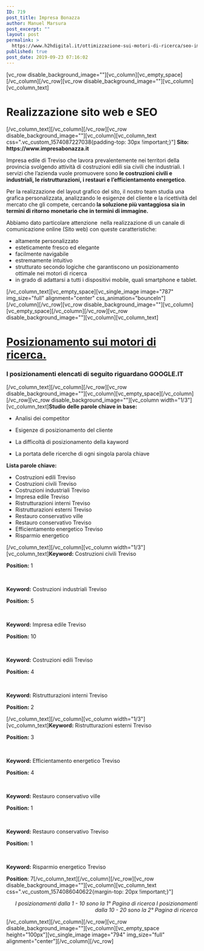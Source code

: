 ```yaml
---
ID: 719
post_title: Impresa Bonazza
author: Manuel Marsura
post_excerpt: ""
layout: post
permalink: >
  https://www.h2hdigital.it/ottimizzazione-sui-motori-di-ricerca/seo-impresa-bonazza/
published: true
post_date: 2019-09-23 07:16:02
---
```

[vc_row disable_background_image=""][vc_column][vc_empty_space][/vc_column][/vc_row][vc_row disable_background_image=""][vc_column][vc_column_text]
<h1><strong>Realizzazione sito web e SEO</strong></h1>
[/vc_column_text][/vc_column][/vc_row][vc_row disable_background_image=""][vc_column][vc_column_text css=".vc_custom_1574087227038{padding-top: 30px !important;}"]<strong>
Sito: https://www.impresabonazza.it</strong>

Impresa edile di Treviso che lavora prevalentemente nei territori della provincia svolgendo attività di costruzioni edili sia civili che industriali.
I servizi che l’azienda vuole promuovere sono <strong>le costruzioni civili e industriali, le ristrutturazioni, i restauri e l’efficientamento energetico</strong>.

Per la realizzazione del layout grafico del sito, il nostro team studia una grafica personalizzata, analizzando le esigenze del cliente e la ricettività del mercato che gli compete, cercando<strong> la soluzione più vantaggiosa sia in termini di ritorno monetario che in termini di immagine.</strong>

Abbiamo dato particolare attenzione  nella realizzazione di un canale di comunicazione online (Sito web) con queste caratteristiche:
<ul>
 	<li>altamente personalizzato</li>
 	<li>esteticamente fresco ed elegante</li>
 	<li>facilmente navigabile</li>
 	<li>estremamente intuitivo</li>
 	<li>strutturato secondo logiche che garantiscono un posizionamento ottimale nei motori di ricerca</li>
 	<li>in grado di adattarsi a tutti i dispositivi mobile, quali smartphone e tablet.</li>
</ul>
[/vc_column_text][vc_empty_space][vc_single_image image="787" img_size="full" alignment="center" css_animation="bounceIn"][/vc_column][/vc_row][vc_row disable_background_image=""][vc_column][vc_empty_space][/vc_column][/vc_row][vc_row disable_background_image=""][vc_column][vc_column_text]
<h1><a href="https://www.h2hdigital.it/posizionamento-nei-motori-di-ricerca-treviso/">Posizionamento sui motori di ricerca.</a></h1>
<h3><strong>I posizionamenti elencati di seguito riguardano GOOGLE.IT</strong></h3>
[/vc_column_text][/vc_column][/vc_row][vc_row disable_background_image=""][vc_column][vc_empty_space][/vc_column][/vc_row][vc_row disable_background_image=""][vc_column width="1/3"][vc_column_text]<strong>Studio delle parole chiave in base:</strong>

- Analisi dei competitor

- Esigenze di posizionamento del cliente

- La difficoltà di posizionamento della kayword

- La portata delle ricerche di ogni singola parola chiave

<b>Lista parole chiave:</b>
<ul>
 	<li>Costruzioni edili Treviso</li>
 	<li>Costruzioni civili Treviso</li>
 	<li>Costruzioni industriali Treviso</li>
 	<li>Impresa edile Treviso</li>
 	<li>Ristrutturazioni interni Treviso</li>
 	<li>Ristrutturazioni esterni Treviso</li>
 	<li>Restauro conservativo ville</li>
 	<li>Restauro conservativo Treviso</li>
 	<li>Efficientamento energetico Treviso</li>
 	<li>Risparmio energetico</li>
</ul>
[/vc_column_text][/vc_column][vc_column width="1/3"][vc_column_text]<strong>Keyword:</strong> Costruzioni civili Treviso

<strong>Position:</strong> 1

&nbsp;

<strong>Keyword:</strong> Costruzioni industriali Treviso

<strong>Position:</strong> 5

&nbsp;

<strong>Keyword:</strong> Impresa edile Treviso

<strong>Position:</strong> 10

&nbsp;

<strong>Keyword:</strong> Costruzioni edili Treviso

<strong>Position:</strong> 4

&nbsp;

<strong>Keyword:</strong> Ristrutturazioni interni Treviso

<strong>Position:</strong> 2

[/vc_column_text][/vc_column][vc_column width="1/3"][vc_column_text]<strong>Keyword:</strong> Ristrutturazioni esterni Treviso

<strong>Position:</strong> 3

&nbsp;

<strong>Keyword:</strong> Efficientamento energetico Treviso

<strong>Position:</strong> 4

&nbsp;

<strong>Keyword:</strong> Restauro conservativo ville

<strong>Position:</strong> 1

&nbsp;

<strong>Keyword:</strong> Restauro conservativo Treviso

<strong>Position:</strong> 1

&nbsp;

<strong>Keyword:</strong> Risparmio energetico Treviso

<strong>Position</strong>: 7[/vc_column_text][/vc_column][/vc_row][vc_row disable_background_image=""][vc_column][vc_column_text css=".vc_custom_1574086040622{margin-top: 20px !important;}"]
<p style="text-align: right;"><em>I posizionamenti dalla 1 - 10 sono la 1° Pagina di ricerca</em>
<em>I posizionamenti dalla 10 - 20 sono la 2° Pagina di ricerca</em></p>
[/vc_column_text][/vc_column][/vc_row][vc_row disable_background_image=""][vc_column][vc_empty_space height="100px"][vc_single_image image="794" img_size="full" alignment="center"][/vc_column][/vc_row]